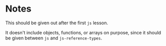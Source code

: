 # Notes
This should be given out after the first `js` lesson.

It doesn't include objects, functions, or arrays on purpose, since it should be given between `js` and `js-reference-types`.
